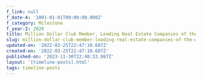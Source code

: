 ```yaml
---
f_link: null
f_date-4: '2001-01-01T00:00:00.000Z'
f_category: Milestone
f_year-2: 2020
title: Million Dollar Club Member, Leading Real Estate Companies of the World, 2020
slug: million-dollar-club-member-leading-real-estate-companies-of-the-world-2020
updated-on: '2022-03-25T22:47:10.607Z'
created-on: '2022-03-25T22:47:10.607Z'
published-on: '2023-11-30T22:40:33.987Z'
layout: '[timeline-posts].html'
tags: timeline-posts
---
```



